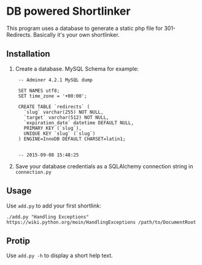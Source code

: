 # DB powered Shortlinker

This program uses a database to generate a static php file for 301-Redirects. Basically it's your own shortlinker.

## Installation

1. Create a database. MySQL Schema for example:

        -- Adminer 4.2.1 MySQL dump

        SET NAMES utf8;
        SET time_zone = '+00:00';

        CREATE TABLE `redirects` (
          `slug` varchar(255) NOT NULL,
          `target` varchar(512) NOT NULL,
          `expiration_date` datetime DEFAULT NULL,
          PRIMARY KEY (`slug`),
          UNIQUE KEY `slug` (`slug`)
        ) ENGINE=InnoDB DEFAULT CHARSET=latin1;


        -- 2015-09-08 15:48:25

2. Save your database credentials as a SQLAlchemy connection string in `connection.py`

## Usage

Use `add.py` to add your first shortlink:

    ./add.py "Handling Exceptions" https://wiki.python.org/moin/HandlingExceptions /path/to/DocumentRoot

## Protip

Use `add.py -h` to display a short help text.
